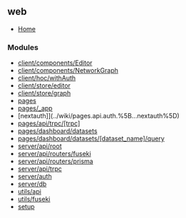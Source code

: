 ## web

- [Home](../wiki/Home)

### Modules

- [client/components/Editor](../wiki/client.components.Editor)
- [client/components/NetworkGraph](../wiki/client.components.NetworkGraph)
- [client/hoc/withAuth](../wiki/client.hoc.withAuth)
- [client/store/editor](../wiki/client.store.editor)
- [client/store/graph](../wiki/client.store.graph)
- [pages](../wiki/pages)
- [pages/\_app](../wiki/pages._app)
- [nextauth]](../wiki/pages.api.auth.%5B...nextauth%5D)
- [pages/api/trpc/[trpc]](../wiki/pages.api.trpc.%5Btrpc%5D)
- [pages/dashboard/datasets](../wiki/pages.dashboard.datasets)
- [pages/dashboard/datasets/[dataset_name]/query](../wiki/pages.dashboard.datasets.%5Bdataset_name%5D.query)
- [server/api/root](../wiki/server.api.root)
- [server/api/routers/fuseki](../wiki/server.api.routers.fuseki)
- [server/api/routers/prisma](../wiki/server.api.routers.prisma)
- [server/api/trpc](../wiki/server.api.trpc)
- [server/auth](../wiki/server.auth)
- [server/db](../wiki/server.db)
- [utils/api](../wiki/utils.api)
- [utils/fuseki](../wiki/utils.fuseki)
- [setup](../wiki/utils.jest.setup)
